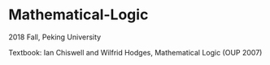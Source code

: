 # Mathematical-Logic
2018 Fall, Peking University

Textbook:  Ian Chiswell and Wilfrid Hodges, Mathematical Logic (OUP 2007)
